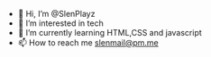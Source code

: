 - 👋 Hi, I’m @SlenPlayz
- 👀 I’m interested in tech
- 🌱 I’m currently learning HTML,CSS and javascript
- 📫 How to reach me slenmail@pm.me

<!---
SlenPlayz/SlenPlayz is a ✨ special ✨ repository because its `README.md` (this file) appears on your GitHub profile.
You can click the Preview link to take a look at your changes.
--->
